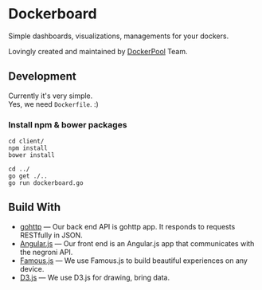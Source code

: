 
# Dockerboard

Simple dashboards, visualizations, managements for your dockers.

Lovingly created and maintained by [DockerPool][] Team.


## Development

Currently it's very simple.   
Yes, we need `Dockerfile`. :)


### Install npm & bower packages

```
cd client/
npm install
bower install

cd ../
go get ./..
go run dockerboard.go
```


## Build With

- [gohttp](https://github.com/gohttp) &mdash; Our back end API is gohttp app. It responds to requests RESTfully in JSON.
- [Angular.js](https://www.angularjs.org/) &mdash; Our front end is an Angular.js app that communicates with the negroni API.
- [Famous.js](http://famo.us/) &mdash;  We use Famous.js to build beautiful experiences on any device.
- [D3.js](http://d3js.org/) &mdash; We use D3.js for drawing, bring data.


[DockerPool]: http://dockerpool.com/
